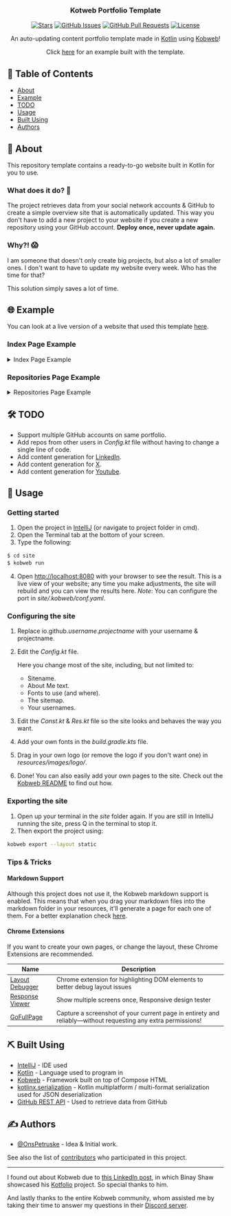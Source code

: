 <h3 align="center">Kotweb Portfolio Template</h3>

<div align="center">

  [![Stars](https://img.shields.io/github/stars/pkg-dot-zip/KobwebPortfolioTemplate.svg)](https://github.com/pkg-dot-zip/PaiKobwebPortfolioTemplaterTripleAndUp/stargazers)
  [![GitHub Issues](https://img.shields.io/github/issues/pkg-dot-zip/KobwebPortfolioTemplate.svg)](https://github.com/pkg-dot-zip/KobwebPortfolioTemplate/issues)
  [![GitHub Pull Requests](https://img.shields.io/github/issues-pr/pkg-dot-zip/KobwebPortfolioTemplate.svg)](https://github.com/pkg-dot-zip/KobwebPortfolioTemplate/pulls)
  [![License](https://img.shields.io/badge/license-MIT-blue.svg)](/LICENSE)

</div>


<p align="center">An auto-updating content portfolio template made in <a href="https://kotlinlang.org/">Kotlin</a> using <a href="https://kobweb.varabyte.com/">Kobweb</a>!
</p>
<p align="center">Click <a href="https://www.meneerdegroot.nl/">here</a> for an example built with the template.
</p>

## 📝 Table of Contents
- [About](#about)
- [Example](#example)
- [TODO](#todo)
- [Usage](#usage)
- [Built Using](#built_using)
- [Authors](#authors)

## 🧐 About <a name = "about"></a>
This repository template contains a ready-to-go website built in Kotlin for you to use. 

### What does it do? 🤔
The project retrieves data from your social network accounts & GitHub to create a simple overview site that is automatically updated. This way you don't have to add a new project to your website if you create a new repository using your GitHub account. **Deploy once, never update again.**

### Why?! 😱
I am someone that doesn't only create big projects, but also a lot of smaller ones. I don't want to have to update my website every week. Who has the time for that?

This solution simply saves a lot of time.

## 🌐 Example <a name = "example"></a>
You can look at a live version of a website that used this template [here](https://www.meneerdegroot.nl/).

### Index Page Example
<details>
<summary>
Index Page Example
</summary>

![](docs/images/indexPageExample.png)
</details>

### Repositories Page Example
<details>
<summary>
Repositories Page Example
</summary>

![](docs/images/repositoriesPageExample.png)
</details>

## 🛠️ TODO <a name = "todo"></a>
- Support multiple GitHub accounts on same portfolio.
- Add repos from other users in *Config.kt* file without having to change a single line of code.
- Add content generation for [LinkedIn](https://www.youtube.com/).
- Add content generation for [X](https://twitter.com/).
- Add content generation for [Youtube](https://www.youtube.com/).

## 🎈 Usage <a name="usage"></a>
### Getting started
1. Open the project in [IntelliJ](https://www.jetbrains.com/idea/) (or navigate to project folder in cmd).
1. Open the Terminal tab at the bottom of your screen.
1. Type the following:

```bash
$ cd site
$ kobweb run
```
4. Open [http://localhost:8080](http://localhost:8080) with your browser to see the result. This is a live view of your website; any time you make adjustments, the site will rebuild and you can view the results here.
*Note*: You can configure the port in *site/.kobweb/conf.yaml*.

### Configuring the site
1. Replace io.github.*username*.*projectname* with your username & projectname.
1. Edit the *Config.kt* file.
    
    Here you change most of the site, including, but not limited to:
    - Sitename.
    - About Me text.
    - Fonts to use (and where).
    - The sitemap.
    - Your usernames.
1. Edit the *Const.kt* & *Res.kt* file so the site looks and behaves the way you want.
1. Add your own fonts in the *build.gradle.kts* file.
1. Drag in your own logo (or remove the logo if you don't want one) in *resources/images/logo/*.
1. Done! You can also easily add your own pages to the site. Check out the [Kobweb README](https://github.com/varabyte/kobweb) to find out how.

### Exporting the site
1. Open up your terminal in the *site* folder again. If you are still in IntelliJ running the site, press Q in the terminal to stop it.
1. Then export the project using:

```bash
kobweb export --layout static
```

### Tips & Tricks
#### Markdown Support
Although this project does not use it, the Kobweb markdown support is enabled. This means that when you drag your markdown files into the markdown folder in your resources, it'll generate a page for each one of them. For a better explanation check [here](https://github.com/varabyte/kobweb?tab=readme-ov-file#markdown).

#### Chrome Extensions
If you want to create your own pages, or change the layout, these Chrome Extensions are recommended.

| Name | Description |
| ---- | ----------- |
| [Layout Debugger](https://chromewebstore.google.com/detail/layout-debugger/gkamnoiedmidgolhlihkamjpfccohilb) | Chrome extension for highlighting DOM elements to better debug layout issues |
| [Response Viewer](https://chromewebstore.google.com/detail/responsive-viewer/inmopeiepgfljkpkidclfgbgbmfcennb) | Show multiple screens once, Responsive design tester |
| [GoFullPage](https://chromewebstore.google.com/detail/gofullpage-full-page-scre/fdpohaocaechififmbbbbbknoalclacl) | Capture a screenshot of your current page in entirety and reliably—without requesting any extra permissions! |

## ⛏️ Built Using <a name = "built_using"></a>
- [IntelliJ](https://www.jetbrains.com/idea/) - IDE used
- [Kotlin](https://kotlinlang.org/) - Language used to program in
- [Kobweb](https://kobweb.varabyte.com/) - Framework built on top of Compose HTML
- [kotlinx.serialization](https://github.com/Kotlin/kotlinx.serialization) -
Kotlin multiplatform / multi-format serialization used for JSON deserialization
- [GitHub REST API](https://docs.github.com/en/rest?apiVersion=2022-11-28) - Used to retrieve data from GitHub

## ✍️ Authors <a name = "authors"></a>
- [@OnsPetruske](https://github.com/pkg-dot-zip) - Idea & Initial work.

See also the list of [contributors](https://github.com/pkg-dot-zip/KobwebPortfolioTemplate/contributors) who participated in this project.

---

I found out about Kobweb due to [this LinkedIn post](https://www.linkedin.com/feed/update/urn:li:activity:7150703760011366400?utm_source=share&utm_medium=member_desktop), in which Binay Shaw showcased his [Kotfolio](https://github.com/binayshaw7777/Kotfolio) project. So special thanks to him.

And lastly thanks to the entire Kobweb community, whom assisted me by taking their time to answer my questions in their [Discord server](https://discord.gg/9F4Q6r42j2).